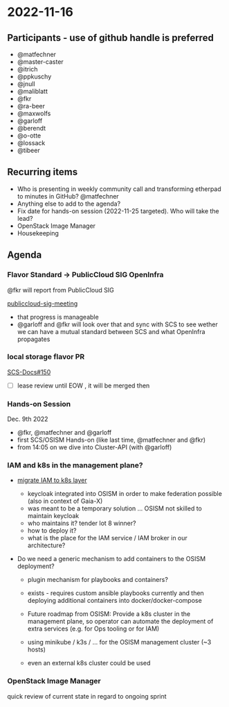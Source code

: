 # 2022-11-16
## Participants - use of github handle is preferred
* @matfechner
* @master-caster
* @itrich
* @ppkuschy
* @jnull
* @maliblatt
* @fkr
* @ra-beer
* @maxwolfs
* @garloff
* @berendt
* @o-otte
* @lossack
* @tibeer

## Recurring items
* Who is presenting in weekly community call and transforming etherpad to minutes in GitHub? @matfechner
* Anything else to add to the agenda?
* Fix date for hands-on session (2022-11-25 targeted). Who will take the lead?
* OpenStack Image Manager
* Housekeeping

## Agenda

### Flavor Standard -> PublicCloud SIG OpenInfra
   @fkr will report from PublicCloud SIG

   [publiccloud-sig-meeting](https://etherpad.opendev.org/p/publiccloud-sig-meeting)
   - that progress is manageable
   -  @garloff and @fkr will look over that and sync with SCS to see wether we can 
    have a mutual standard between SCS and what OpenInfra propagates

### local storage flavor PR

[SCS-Docs#150](https://github.com/SovereignCloudStack/Docs/pull/150)

 - [ ] lease review until EOW , it will be merged then

### Hands-on Session 

Dec. 9th 2022

* @fkr, @matfechner and @garloff
* first SCS/OSISM Hands-on (like last time, @matfechner and @fkr)
* from 14:05 on we dive into Cluster-API (with @garloff)

### IAM and k8s in the management plane?

* [migrate IAM to k8s layer](https://github.com/osism/release/pull/621)
  - keycloak integrated into OSISM in order to make federation possible 
    (also in context of Gaia-X)
  - was meant to be a temporary solution ... OSISM not skilled to maintain keycloak
  - who maintains it? tender lot 8 winner?
  - how to deploy it?
  - what is the place for the IAM service / IAM broker in our architecture?

* Do we need a generic mechanism to add containers to the OSISM deployment?
  - plugin mechanism for playbooks and containers?
  - exists - requires custom ansible playbooks currently and then deploying additional 
     containers into docker/docker-compose
  - Future roadmap from OSISM: Provide a k8s cluster in the management plane, so operator
     can automate the deployment of extra services (e.g. for Ops tooling or for IAM)

  - using minikube / k3s / ... for the OSISM management cluster (~3 hosts)
  - even an external k8s cluster could be used

### OpenStack Image Manager

   quick review of current state in regard to ongoing sprint

